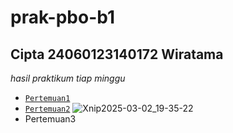 prak-pbo-b1
==
Cipta 24060123140172 Wiratama 
--
*hasil praktikum tiap minggu*
- [`Pertemuan1`](https://github.com/fikriww/prak-pbo-b1/tree/main/Pertemuannn1/src)
- [`Pertemuan2`](https://github.com/fikriww/prak-pbo-b1/tree/main/Pertemuannn2/src)
![Xnip2025-03-02_19-35-22](https://github.com/user-attachments/assets/9532528e-0e43-4f7b-8d45-6e7ddc137650)
- Pertemuan3
